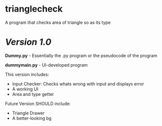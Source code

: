 # trianglecheck
A program that checks area of triangle so as its type

# ***Version 1.0***
**Dummy.py** - Essentially the .py program or the pseudocode of the program

**dummymain.py** - UI-developed program

This version includes:
* Input Checker: Checks whats wrong with input and displays error
* A working UI
* Area and type getter

Future Version SHOULD include:
* Triangle Drawer
* A better-looking bg
